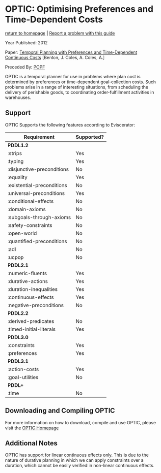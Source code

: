 # OPTIC: Optimising Preferences and Time-Dependent Costs
[return to homepage](../../../readme.md) | [Report a problem with this guide](https://github.com/nergmada/pddl-reference/issues/new/choose)


Year Published: 2012

Paper: [Temporal Planning with Preferences and Time-Dependent Continuous Costs](https://www.aaai.org/ocs/index.php/ICAPS/ICAPS12/paper/view/4699/4708) [Benton, J. Coles, A. Coles, A.]

Preceded By: [POPF](../POPF/main.md)

OPTIC is a temporal planner for use in problems where plan cost is determined by preferences or time-dependent goal-collection costs. Such problems arise in a range of interesting situations, from scheduling the delivery of perishable goods, to coordinating order-fulfillment activities in warehouses.

## Support
OPTIC Supports the following features according to Eviscerator:

<!--- Markdown Generated by Eviscerator --->
|Requirement|Supported?|
| --- | --- |
|**PDDL1.2** |
|:strips| Yes |
|:typing| Yes |
|:disjunctive-preconditions| No |
|:equality| Yes |
|:existential-preconditions| No |
|:universal-preconditions| Yes |
|:conditional-effects| No |
|:domain-axioms| No |
|:subgoals-through-axioms| No |
|:safety-constraints| No |
|:open-world| No |
|:quantified-preconditions| No |
|:adl| No |
|:ucpop| No |
|**PDDL2.1** |
|:numeric-fluents| Yes |
|:durative-actions| Yes |
|:duration-inequalities| Yes |
|:continuous-effects| Yes |
|:negative-preconditions| No |
|**PDDL2.2** |
|:derived-predicates| No |
|:timed-initial-literals| Yes |
|**PDDL3.0** |
|:constraints| Yes |
|:preferences| Yes |
|**PDDL3.1** |
|:action-costs| Yes |
|:goal-utilities| No |
|**PDDL+** |
|:time| No |

## Downloading and Compiling OPTIC
For more information on how to download, compile and use OPTIC, please visit the [OPTIC Homepage](https://nms.kcl.ac.uk/planning/software/optic.html)

## Additional Notes
OPTIC has support for linear continuous effects only. This is due to the nature of durative planning in which we can apply constraints over a duration, which cannot be easily verified in non-linear continuous effects. 
